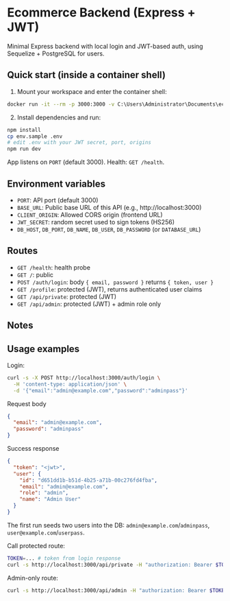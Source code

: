 # Ecommerce Backend (Express + JWT)

Minimal Express backend with local login and JWT-based auth, using Sequelize + PostgreSQL for users.

## Quick start (inside a container shell)

1) Mount your workspace and enter the container shell:

```sh
docker run -it --rm -p 3000:3000 -v C:\Users\Administrator\Documents\ecommerce_hcl_hackathon\backend:/work -w /work node:22-alpine sh
```

2) Install dependencies and run:

```sh
npm install
cp env.sample .env
# edit .env with your JWT secret, port, origins
npm run dev
```

App listens on `PORT` (default 3000). Health: `GET /health`.

## Environment variables

- `PORT`: API port (default 3000)
- `BASE_URL`: Public base URL of this API (e.g., http://localhost:3000)
- `CLIENT_ORIGIN`: Allowed CORS origin (frontend URL)
- `JWT_SECRET`: random secret used to sign tokens (HS256)
- `DB_HOST`, `DB_PORT`, `DB_NAME`, `DB_USER`, `DB_PASSWORD` (or `DATABASE_URL`)

## Routes

- `GET /health`: health probe
- `GET /`: public
- `POST /auth/login`: body `{ email, password }` returns `{ token, user }`
- `GET /profile`: protected (JWT), returns authenticated user claims
- `GET /api/private`: protected (JWT)
- `GET /api/admin`: protected (JWT) + admin role only

## Notes

## Usage examples

Login:
```sh
curl -s -X POST http://localhost:3000/auth/login \
  -H 'content-type: application/json' \
  -d '{"email":"admin@example.com","password":"adminpass"}'
```

Request body
```json
{
  "email": "admin@example.com",
  "password": "adminpass"
}
```

Success response
```json
{
  "token": "<jwt>",
  "user": {
    "id": "d651dd1b-b51d-4b25-a71b-00c276fd4fba",
    "email": "admin@example.com",
    "role": "admin",
    "name": "Admin User"
  }
}
```

The first run seeds two users into the DB: `admin@example.com`/`adminpass`, `user@example.com`/`userpass`.

Call protected route:
```sh
TOKEN=... # token from login response
curl -s http://localhost:3000/api/private -H "authorization: Bearer $TOKEN"
```

Admin-only route:
```sh
curl -s http://localhost:3000/api/admin -H "authorization: Bearer $TOKEN"
```
